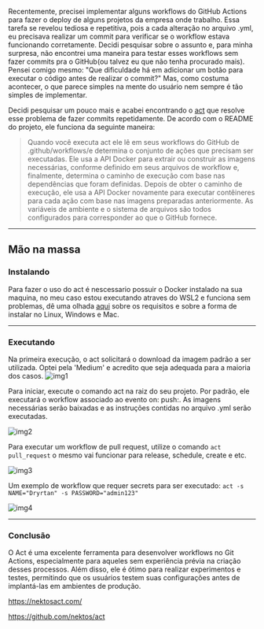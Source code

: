 Recentemente, precisei implementar alguns workflows do GitHub Actions para fazer o deploy de alguns projetos da empresa onde trabalho. Essa tarefa se revelou tediosa e repetitiva, pois a cada alteração no arquivo .yml, eu precisava realizar um commit para verificar se o workflow estava funcionando corretamente. Decidi pesquisar sobre o assunto e, para minha surpresa, não encontrei uma maneira para testar esses workflows sem fazer commits pra o GitHub(ou talvez eu que não tenha procurado mais). Pensei comigo mesmo: "Que dificuldade há em adicionar um botão para executar o código antes de realizar o commit?" Mas, como costuma acontecer, o que parece simples na mente do usuário nem sempre é tão simples de implementar.

  Decidi pesquisar um pouco mais e acabei encontrando o [act](https://github.com/nektos/act) que resolve esse problema de fazer commits repetidamente. De acordo com o README do projeto, ele funciona da seguinte maneira:
> Quando você executa act ele lê em seus workflows do GitHub de .github/workflows/e determina o conjunto de ações que precisam ser executadas. Ele usa a API Docker para extrair ou construir as imagens necessárias, conforme definido em seus arquivos de workflow e, finalmente, determina o caminho de execução com base nas dependências que foram definidas. Depois de obter o caminho de execução, ele usa a API Docker novamente para executar contêineres para cada ação com base nas imagens preparadas anteriormente. As variáveis ​​de ambiente e o sistema de arquivos são todos configurados para corresponder ao que o GitHub fornece.
---
## Mão na massa
### Instalando
Para fazer o uso do act é nescessario possuir o Docker instalado na sua maquina, no meu caso estou executando atraves do WSL2 e funciona sem problemas, dê uma olhada [aqui](https://nektosact.com/installation/index.html) sobre os requisitos e sobre a forma de instalar no Linux, Windows e Mac.

---

### Executando
Na primeira execução, o act solicitará o download da imagem padrão a ser utilizada. Optei pela 'Medium' e acredito que seja adequada para a maioria dos casos.
![img1](https://imgur.com/inmC89c.png)


Para iniciar, execute o comando act na raiz do seu projeto. Por padrão, ele executará o workflow associado ao evento on: push:. As imagens necessárias serão baixadas e as instruções contidas no arquivo .yml serão executadas.

![img2](https://imgur.com/UDtaQrR.png)


Para executar um workflow de pull request, utilize o comando `act pull_request` o mesmo vai funcionar para release, schedule, create e etc.

![img3](https://imgur.com/ivHAWRx.png)


Um exemplo de workflow que requer secrets para ser executado: `act -s NAME="Dryrtan" -s PASSWORD="admin123"`

![img4](https://imgur.com/HvaOdOx.png)

---
### Conclusão
O Act é uma excelente ferramenta para desenvolver workflows no Git Actions, especialmente para aqueles sem experiência prévia na criação desses processos. Além disso, ele é ótimo para realizar experimentos e testes, permitindo que os usuários testem suas configurações antes de implantá-las em ambientes de produção.

https://nektosact.com/

https://github.com/nektos/act
